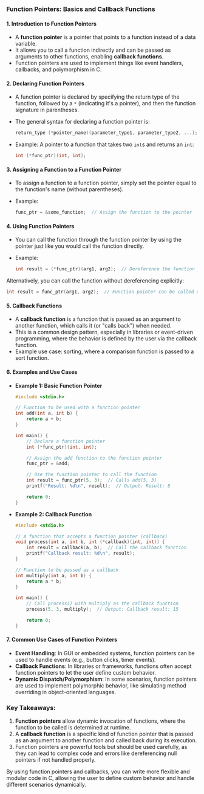 ### **Function Pointers**: Basics and Callback Functions

#### 1. **Introduction to Function Pointers**

- A **function pointer** is a pointer that points to a function instead of a data variable.
- It allows you to call a function indirectly and can be passed as arguments to other functions, enabling **callback functions**.
- Function pointers are used to implement things like event handlers, callbacks, and polymorphism in C.

#### 2. **Declaring Function Pointers**

- A function pointer is declared by specifying the return type of the function, followed by a `*` (indicating it's a pointer), and then the function signature in parentheses.
- The general syntax for declaring a function pointer is:
    
    ```c
    return_type (*pointer_name)(parameter_type1, parameter_type2, ...);
    ```
    
- Example: A pointer to a function that takes two `int`s and returns an `int`:
    
    ```c
    int (*func_ptr)(int, int);
    ```
    

#### 3. **Assigning a Function to a Function Pointer**

- To assign a function to a function pointer, simply set the pointer equal to the function's name (without parentheses).
- Example:
    
    ```c
    func_ptr = &some_function;  // Assign the function to the pointer
    ```
    

#### 4. **Using Function Pointers**

- You can call the function through the function pointer by using the pointer just like you would call the function directly.
- Example:
    
    ```c
    int result = (*func_ptr)(arg1, arg2);  // Dereference the function pointer and call the function
    ```
    

Alternatively, you can call the function without dereferencing explicitly:

```c
int result = func_ptr(arg1, arg2);  // Function pointer can be called directly
```

#### 5. **Callback Functions**

- A **callback function** is a function that is passed as an argument to another function, which calls it (or "calls back") when needed.
- This is a common design pattern, especially in libraries or event-driven programming, where the behavior is defined by the user via the callback function.
- Example use case: sorting, where a comparison function is passed to a sort function.

#### 6. **Examples and Use Cases**

- **Example 1: Basic Function Pointer**
    
    ```c
    #include <stdio.h>
    
    // Function to be used with a function pointer
    int add(int a, int b) {
        return a + b;
    }
    
    int main() {
        // Declare a function pointer
        int (*func_ptr)(int, int);
    
        // Assign the add function to the function pointer
        func_ptr = &add;
    
        // Use the function pointer to call the function
        int result = func_ptr(5, 3);  // Calls add(5, 3)
        printf("Result: %d\n", result);  // Output: Result: 8
    
        return 0;
    }
    ```
    
- **Example 2: Callback Function**
    
    ```c
    #include <stdio.h>
    
    // A function that accepts a function pointer (callback)
    void process(int a, int b, int (*callback)(int, int)) {
        int result = callback(a, b);  // Call the callback function
        printf("Callback result: %d\n", result);
    }
    
    // Function to be passed as a callback
    int multiply(int a, int b) {
        return a * b;
    }
    
    int main() {
        // Call process() with multiply as the callback function
        process(5, 3, multiply);  // Output: Callback result: 15
    
        return 0;
    }
    ```
    

#### 7. **Common Use Cases of Function Pointers**

- **Event Handling**: In GUI or embedded systems, function pointers can be used to handle events (e.g., button clicks, timer events).
- **Callback Functions**: In libraries or frameworks, functions often accept function pointers to let the user define custom behavior.
- **Dynamic Dispatch/Polymorphism**: In some scenarios, function pointers are used to implement polymorphic behavior, like simulating method overriding in object-oriented languages.

### Key Takeaways:

1. **Function pointers** allow dynamic invocation of functions, where the function to be called is determined at runtime.
2. A **callback function** is a specific kind of function pointer that is passed as an argument to another function and called back during its execution.
3. Function pointers are powerful tools but should be used carefully, as they can lead to complex code and errors like dereferencing null pointers if not handled properly.

By using function pointers and callbacks, you can write more flexible and modular code in C, allowing the user to define custom behavior and handle different scenarios dynamically.